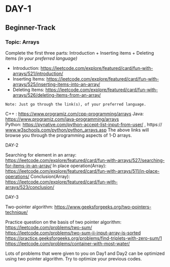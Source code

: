 # DAY-1
## Beginner-Track

### Topic: Arrays 

Complete the first three parts: Introduction + Inserting items + Deleting items *(in your preferred language)*
* Introduction: https://leetcode.com/explore/featured/card/fun-with-arrays/521/introduction/
* Inserting Items: https://leetcode.com/explore/featured/card/fun-with-arrays/525/inserting-items-into-an-array/
* Deleting Items: https://leetcode.com/explore/featured/card/fun-with-arrays/526/deleting-items-from-an-array/ 

``` Note: Just go through the link(s), of your preferred language. ```

C++ : https://www.programiz.com/cpp-programming/arrays 
Java: https://www.programiz.com/java-programming/arrays  
Python: https://pynative.com/python-accept-list-input-from-user/ , 
    https:// www.w3schools.com/python/python_arrays.asp 
The above links will browse you through the programming aspects of 1-D arrays.


DAY-2

Searching for element in an array:
https://leetcode.com/explore/featured/card/fun-with-arrays/527/searching-for-items-in-an-array/
In place operation(Array):
https://leetcode.com/explore/featured/card/fun-with-arrays/511/in-place-operations/
Conclusion(Array): https://leetcode.com/explore/featured/card/fun-with-arrays/523/conclusion/

DAY-3

Two-pointer algorithm:
https://www.geeksforgeeks.org/two-pointers-technique/

Practice question on the basis of two pointer algorithm:
https://leetcode.com/problems/two-sum/
https://leetcode.com/problems/two-sum-ii-input-array-is-sorted
https://practice.geeksforgeeks.org/problems/find-triplets-with-zero-sum/1
https://leetcode.com/problems/container-with-most-water/

Lots of problems that were given to you on Day1 and Day2 can be optimized using two pointer algorithm. Try to optimize your previous codes.
